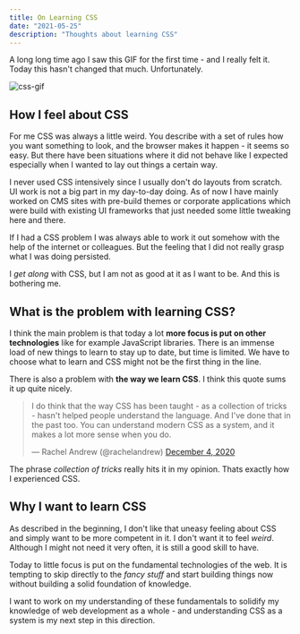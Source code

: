 ```yaml
---
title: On Learning CSS
date: "2021-05-25"
description: "Thoughts about learning CSS"
---
```


A long long time ago I saw this GIF for the first time - and I really felt it. Today this hasn't changed that much. Unfortunately.

![css-gif](https://media.giphy.com/media/yYSSBtDgbbRzq/giphy.gif)

## How I feel about CSS
For me CSS was always a little weird. You describe with a set of rules how you want something to look, and the browser makes it happen - it seems so easy. But there have been situations where it did not behave like I expected especially when I wanted to lay out things a certain way. 

I never used CSS intensively since I usually don't do layouts from scratch. UI work is not a big part in my day-to-day doing. As of now I have mainly worked on CMS sites with pre-build themes or corporate applications which were build with existing UI frameworks that just needed some little tweaking here and there.

If I had a CSS problem I was always able to work it out somehow with the help of the internet or colleagues. But the feeling that I did not really grasp what I was doing persisted.

I *get along* with CSS, but I am not as good at it as I want to be. And this is bothering me.

## What is the problem with learning CSS?
I think the main problem is that today a lot **more focus is put on other technologies** like for example JavaScript libraries. There is an immense load of new things to learn to stay up to date, but time is limited. We have to choose what to learn and CSS might not be the first thing in the line.

There is also a problem with **the way we learn CSS**. I think this quote sums it up quite nicely.
<blockquote class="twitter-tweet"><p lang="en" dir="ltr">I do think that the way CSS has been taught - as a collection of tricks - hasn&#39;t helped people understand the language. And I&#39;ve done that in the past too. You can understand modern CSS as a system, and it makes a lot more sense when you do.</p>&mdash; Rachel Andrew (@rachelandrew) <a href="https://twitter.com/rachelandrew/status/1334868119840563203?ref_src=twsrc%5Etfw">December 4, 2020</a></blockquote> 

The phrase *collection of tricks* really hits it in my opinion. Thats exactly how I experienced CSS. 

## Why I want to learn CSS
As described in the beginning, I don't like that uneasy feeling about CSS and simply want to be more competent in it. I don't want it to feel *weird*. Although I might not need it very often, it is still a good skill to have.

Today to little focus is put on the fundamental technologies of the web. It is tempting to skip directly to the *fancy stuff* and start building things now without building a solid foundation of knowledge. 

I want to work on my understanding of these fundamentals to solidify my knowledge of web development as a whole - and understanding CSS as a system is my next step in this direction.
